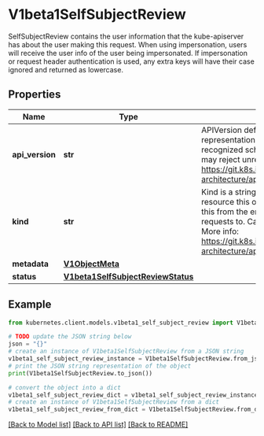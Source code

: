 # V1beta1SelfSubjectReview

SelfSubjectReview contains the user information that the kube-apiserver has about the user making this request. When using impersonation, users will receive the user info of the user being impersonated.  If impersonation or request header authentication is used, any extra keys will have their case ignored and returned as lowercase.

## Properties

Name | Type | Description | Notes
------------ | ------------- | ------------- | -------------
**api_version** | **str** | APIVersion defines the versioned schema of this representation of an object. Servers should convert recognized schemas to the latest internal value, and may reject unrecognized values. More info: https://git.k8s.io/community/contributors/devel/sig-architecture/api-conventions.md#resources | [optional] 
**kind** | **str** | Kind is a string value representing the REST resource this object represents. Servers may infer this from the endpoint the kubernetes.client submits requests to. Cannot be updated. In CamelCase. More info: https://git.k8s.io/community/contributors/devel/sig-architecture/api-conventions.md#types-kinds | [optional] 
**metadata** | [**V1ObjectMeta**](V1ObjectMeta.md) |  | [optional] 
**status** | [**V1beta1SelfSubjectReviewStatus**](V1beta1SelfSubjectReviewStatus.md) |  | [optional] 

## Example

```python
from kubernetes.client.models.v1beta1_self_subject_review import V1beta1SelfSubjectReview

# TODO update the JSON string below
json = "{}"
# create an instance of V1beta1SelfSubjectReview from a JSON string
v1beta1_self_subject_review_instance = V1beta1SelfSubjectReview.from_json(json)
# print the JSON string representation of the object
print(V1beta1SelfSubjectReview.to_json())

# convert the object into a dict
v1beta1_self_subject_review_dict = v1beta1_self_subject_review_instance.to_dict()
# create an instance of V1beta1SelfSubjectReview from a dict
v1beta1_self_subject_review_from_dict = V1beta1SelfSubjectReview.from_dict(v1beta1_self_subject_review_dict)
```
[[Back to Model list]](../README.md#documentation-for-models) [[Back to API list]](../README.md#documentation-for-api-endpoints) [[Back to README]](../README.md)


